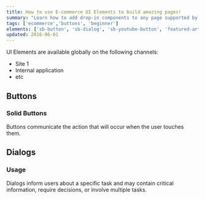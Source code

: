 ```yaml
---
title: How to use E-commerce UI Elements to build amazing pages!
summary: "Learn how to add drop-in components to any page supported by components."
tags: ['ecommerce','buttons', 'beginner']
elements: ['sb-button', 'sb-dialog', 'sb-youtube-button', 'featured-articles']
updated: 2016-06-01
---
```


UI Elements are available globally on the following channels:
* Site 1
* Internal application
* etc

## Buttons

### Solid Buttons
Buttons communicate the action that will occur when the user touches them.

<sb-button></sb-button>

## Dialogs

### Usage
Dialogs inform users about a specific task and may contain critical information, require decisions, or involve multiple tasks.